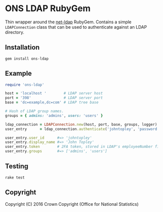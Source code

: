 # ONS LDAP RubyGem
Thin wrapper around the [net-ldap](https://rubygems.org/gems/net-ldap) RubyGem. Contains a simple `LDAPConnection` class that can be used to authenticate against an LDAP directory.

## Installation

```
gem install ons-ldap
```

## Example

```ruby
require 'ons-ldap'

host = 'localhost '        # LDAP server host
port = '398'               # LDAP server port
base = 'dc=example,dc=com' # LDAP tree base

# Hash of LDAP group names.
groups = { admins: 'admins', users: 'users' }

ldap_connection = LDAPConnection.new(host, port, base, groups, logger)
user_entry      = ldap_connection.authenticate('johntopley', 'password')

user_entry.user_id      #=> 'johntopley'
user_entry.display_name #=> 'John Topley'
user_entry.token        # 2FA token, stored in LDAP's employeeNumber field for expediency
user_entry.groups       #=> ['admins', 'users']
```

## Testing

```
rake test
```

## Copyright
Copyright (C) 2016 Crown Copyright (Office for National Statistics)
